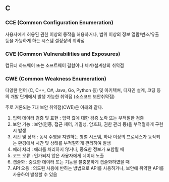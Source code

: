 ## C

### CCE (Common Configuration Enumeration)

사용자에게 허용된 권한 이상의 동작을 허용하거나, 범위 이상의 정보 열람/변조/유출 등을 가능하게 하는 시스템 설정상의 취약점

### CVE (Common Vulnerabilities and Exposures)

컴퓨터 하드웨어 또는 소프트웨어 결함이나 체계/설계상의 취약점

### CWE (Common Weakness Enumeration)

다양한 언어 (C, C++, C#, Java, Go, Python 등) 및 아키텍쳐, 디자인 설계, 코딩 등의 개발 단계에서 발생 가능한 취약점 (소스코드 보안취약점)

주로 거론되는 7대 보안 취약점(CWE)은 아래와 같다.

1. 입력 데이터 검증 및 표현 : 입력 값에 대한 검증 노락 또는 부적절한 검증
2. 보안 기능 : 보안(인증, 접근 제어, 기밀성, 암호화, 권한 관리 등)을 부적절하게 구현 시 발생
3. 시간 및 상태 : 동시 수행을 지원하는 병렬 시스템, 하나 이상의 프로세스가 동작되는 환경에서 시간 및 상태를 부적절하게 관리하여 발생
4. 에러 처리 : 에러를 처리하지 않거나, 중요한 정보가 포함될 때
5. 코드 오류 : 인가되지 않은 사용자에게 데이터 노출
6. 캡슐화 : 중요한 데이터 또는 기능을 불충분하게 캡슐화하였을 때
7. API 오용 : 의도된 사용에 반하는 방법으로 API를 사용하거나, 보안에 취약한 API를 사용하여 발생할 수 있음